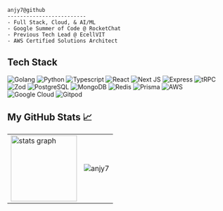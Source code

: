 <!--- ![header_](https://user-images.githubusercontent.com/92802904/190911228-459d8af8-4d8a-403f-a5a6-c4e5422f5e5a.png) -->




```
anjy7@github
-------------------------
- Full Stack, Cloud, & AI/ML
- Google Summer of Code @ RocketChat 
- Previous Tech Lead @ EcellVIT
- AWS Certified Solutions Architect
```
<h2 align="color:white">Tech Stack</h2>

![Golang](https://img.shields.io/badge/Go-00ADD8?style=for-the-badge&logo=go&logoColor=white)
![Python](https://img.shields.io/badge/Python-14354C?style=for-the-badge&logo=python&logoColor=white)
![Typescript](https://shields.io/badge/TypeScript-3178C6?logo=TypeScript&logoColor=FFF&style=for-the-badge)
![React](https://img.shields.io/badge/React-20232A?style=for-the-badge&logo=react&logoColor=61DAFB)
![Next JS](https://img.shields.io/badge/next.js-000000?style=for-the-badge&logo=nextdotjs&logoColor=white)
![Express](https://img.shields.io/badge/Express.js-000000?style=for-the-badge&logo=express&logoColor=white)
![tRPC](https://img.shields.io/badge/tRPC-2596BE.svg?style=for-the-badge&logo=tRPC&logoColor=white)
![Zod](https://img.shields.io/badge/Zod-3E67B1.svg?style=for-the-badge&logo=Zod&logoColor=white)
![PostgreSQL](https://img.shields.io/badge/PostgreSQL-316192?style=for-the-badge&logo=postgresql&logoColor=white)
![MongoDB](https://img.shields.io/badge/MongoDB-4EA94B?style=for-the-badge&logo=mongodb&logoColor=white)
![Redis](https://img.shields.io/badge/Redis-DC382D?style=for-the-badge&logo=redis&logoColor=white)
![Prisma](https://img.shields.io/badge/Prisma-3982CE?style=for-the-badge&logo=Prisma&logoColor=white)
![AWS](https://img.shields.io/badge/Amazon%20AWS-232F3E.svg?style=for-the-badge&logo=Amazon-AWS&logoColor=white)
![Google Cloud](https://img.shields.io/badge/Google%20Cloud-4285F4?style=for-the-badge&logo=googlecloud&logoColor=white)
![Gitpod](https://img.shields.io/badge/Gitpod-000000?style=for-the-badge&logo=gitpod&logoColor=%23FFAE33)


<h2 align="color:white">My GitHub Stats 📈</h2>

<table>
  <tr>
      <td>
           <img src="https://github-readme-stats.vercel.app/api?username=anjy7&hide_title=false&hide_rank=false&show_icons=true&include_all_commits=true&count_private=true&disable_animations=false&theme=dracula&locale=en&hide_border=false&order=1" height="150" alt="stats graph"              />

   
   <td>
      <img src="https://github-readme-streak-stats.herokuapp.com/?user=anjy7&theme=material-palenight" alt="anjy7" />
   </td>
</tr>
</table>



    


